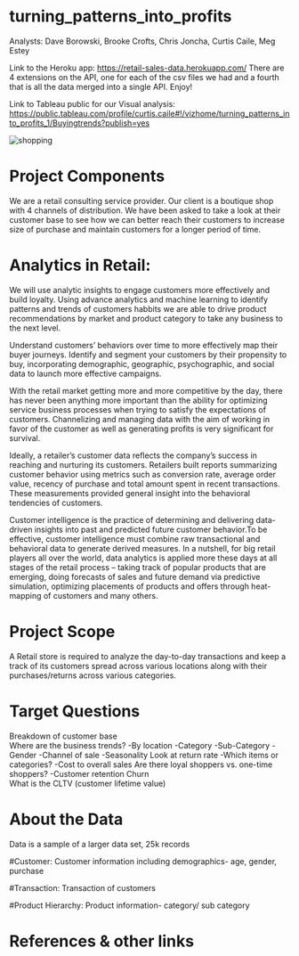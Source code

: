 # turning_patterns_into_profits
Analysts: Dave Borowski, Brooke Crofts, Chris Joncha, Curtis Caile, Meg Estey

Link to the Heroku app: https://retail-sales-data.herokuapp.com/
There are 4 extensions on the API, one for each of the csv files we had and a fourth that is all the data merged into a single API.  Enjoy!

Link to Tableau public for our Visual analysis:
https://public.tableau.com/profile/curtis.caile#!/vizhome/turning_patterns_into_profits_1/Buyingtrends?publish=yes

![shopping](https://Images/shopping.jpeg)

# Project Components

We are a retail consulting service provider. Our client is a boutique shop with 4 channels of distribution. We have been asked to take a look at their customer base to see how we can better reach their customers to increase size of purchase and maintain customers for a longer period of time. 

# Analytics in Retail:

We will use analytic insights to engage customers more effectively and build loyalty. Using advance analytics and machine learning to identify patterns and trends of customers habbits we are able to drive product recommendations by market and product category to take any business to the next level.

Understand customers’ behaviors over time to more effectively map their buyer journeys. Identify and segment your customers by their propensity to buy, incorporating demographic, geographic, psychographic, and social data to launch more effective campaigns.

With the retail market getting more and more competitive by the day, there has never been anything more important than the ability for optimizing service business processes when trying to satisfy the expectations of customers. Channelizing and managing data with the aim of working in favor of the customer as well as generating profits is very significant for survival.

Ideally, a retailer’s customer data reflects the company’s success in reaching and nurturing its customers. Retailers built reports summarizing customer behavior using metrics such as conversion rate, average order value, recency of purchase and total amount spent in recent transactions. These measurements provided general insight into the behavioral tendencies of customers.

Customer intelligence is the practice of determining and delivering data-driven insights into past and predicted future customer behavior.To be effective, customer intelligence must combine raw transactional and behavioral data to generate derived measures. In a nutshell, for big retail players all over the world, data analytics is applied more these days at all stages of the retail process – taking track of popular products that are emerging, doing forecasts of sales and future demand via predictive simulation, optimizing placements of products and offers through heat-mapping of customers and many others.
# Project Scope


A Retail store is required to analyze the day-to-day transactions and keep a track of its customers spread across various locations along with their purchases/returns across various categories.

# Target Questions

Breakdown of customer base\
Where are the business trends?
  -By location
  -Category
  -Sub-Category
  -Gender
  -Channel of sale
  -Seasonality
Look at return rate
  -Which items or categories?
  -Cost to overall sales
Are there loyal shoppers vs. one-time shoppers?
  -Customer retention
Churn\
What is the CLTV (customer lifetime value)


# About the Data

Data is a sample of a larger data set, 25k records

#Customer: 
Customer information including demographics- age, gender, purchase

#Transaction: 
Transaction of customers

#Product Hierarchy: 
Product information- category/ sub category

# References & other links
